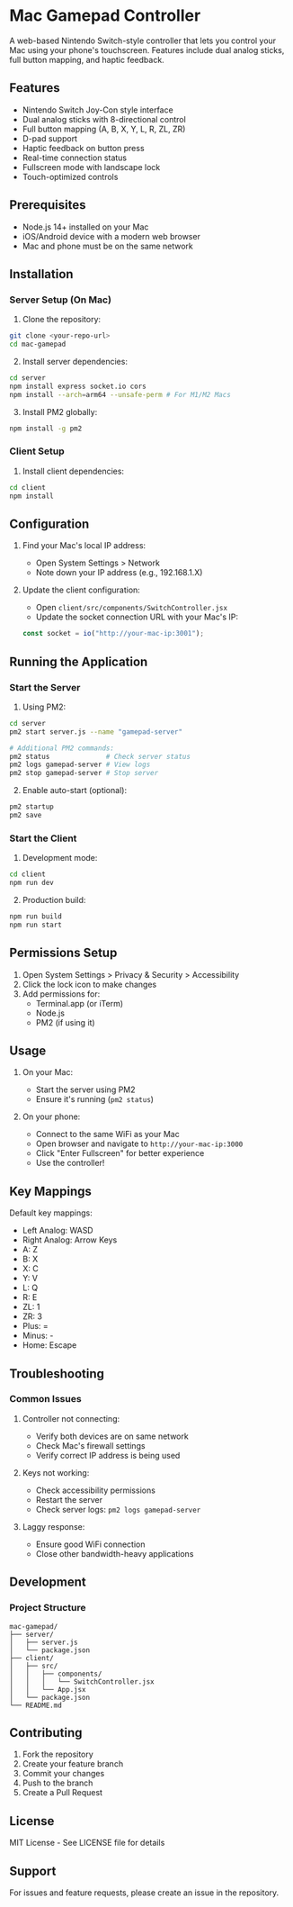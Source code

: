 # Mac Gamepad Controller

A web-based Nintendo Switch-style controller that lets you control your Mac using your phone's touchscreen. Features include dual analog sticks, full button mapping, and haptic feedback.

## Features

- Nintendo Switch Joy-Con style interface
- Dual analog sticks with 8-directional control
- Full button mapping (A, B, X, Y, L, R, ZL, ZR)
- D-pad support
- Haptic feedback on button press
- Real-time connection status
- Fullscreen mode with landscape lock
- Touch-optimized controls

## Prerequisites

- Node.js 14+ installed on your Mac
- iOS/Android device with a modern web browser
- Mac and phone must be on the same network

## Installation

### Server Setup (On Mac)

1. Clone the repository:

```bash
git clone <your-repo-url>
cd mac-gamepad
```

2. Install server dependencies:

```bash
cd server
npm install express socket.io cors
npm install --arch=arm64 --unsafe-perm # For M1/M2 Macs
```

3. Install PM2 globally:

```bash
npm install -g pm2
```

### Client Setup

1. Install client dependencies:

```bash
cd client
npm install
```

## Configuration

1. Find your Mac's local IP address:

   - Open System Settings > Network
   - Note down your IP address (e.g., 192.168.1.X)

2. Update the client configuration:
   - Open `client/src/components/SwitchController.jsx`
   - Update the socket connection URL with your Mac's IP:
   ```javascript
   const socket = io("http://your-mac-ip:3001");
   ```

## Running the Application

### Start the Server

1. Using PM2:

```bash
cd server
pm2 start server.js --name "gamepad-server"

# Additional PM2 commands:
pm2 status              # Check server status
pm2 logs gamepad-server # View logs
pm2 stop gamepad-server # Stop server
```

2. Enable auto-start (optional):

```bash
pm2 startup
pm2 save
```

### Start the Client

1. Development mode:

```bash
cd client
npm run dev
```

2. Production build:

```bash
npm run build
npm run start
```

## Permissions Setup

1. Open System Settings > Privacy & Security > Accessibility
2. Click the lock icon to make changes
3. Add permissions for:
   - Terminal.app (or iTerm)
   - Node.js
   - PM2 (if using it)

## Usage

1. On your Mac:

   - Start the server using PM2
   - Ensure it's running (`pm2 status`)

2. On your phone:
   - Connect to the same WiFi as your Mac
   - Open browser and navigate to `http://your-mac-ip:3000`
   - Click "Enter Fullscreen" for better experience
   - Use the controller!

## Key Mappings

Default key mappings:

- Left Analog: WASD
- Right Analog: Arrow Keys
- A: Z
- B: X
- X: C
- Y: V
- L: Q
- R: E
- ZL: 1
- ZR: 3
- Plus: =
- Minus: -
- Home: Escape

## Troubleshooting

### Common Issues

1. Controller not connecting:

   - Verify both devices are on same network
   - Check Mac's firewall settings
   - Verify correct IP address is being used

2. Keys not working:

   - Check accessibility permissions
   - Restart the server
   - Check server logs: `pm2 logs gamepad-server`

3. Laggy response:
   - Ensure good WiFi connection
   - Close other bandwidth-heavy applications

## Development

### Project Structure

```
mac-gamepad/
├── server/
│   ├── server.js
│   └── package.json
├── client/
│   ├── src/
│   │   ├── components/
│   │   │   └── SwitchController.jsx
│   │   └── App.jsx
│   └── package.json
└── README.md
```

## Contributing

1. Fork the repository
2. Create your feature branch
3. Commit your changes
4. Push to the branch
5. Create a Pull Request

## License

MIT License - See LICENSE file for details

## Support

For issues and feature requests, please create an issue in the repository.
